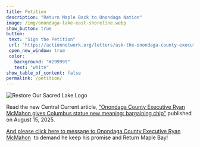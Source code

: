 ```yaml
---
title: Petition
description: "Return Maple Back to Onondaga Nation"
image: /img/onondaga-lake-east-shoreline.webp
show_button: true
button: 
 text: "Sign the Petition"
 url: "https://actionnetwork.org/letters/ask-the-onondaga-county-executive-to-keep-his-promise-to-return-maple-bay/"
 open_new_window: true
 color: 
   background: "#299999"
   text: "white"
show_table_of_content: false
permalink: /petition/
---
```

![Restore Our Sacred Lake Logo](/img/restore-sacred-lake-250.webp)

<p>Read the new Central Current article,&nbsp;<a href="https://centralcurrent.org/onondaga-county-executive-ryan-mcmahon-gives-columbus-statue-new-meaning-bartering-chip/" target="_blank" rel="noopener">"Onondaga County Executive Ryan McMahon gives Columbus statue new meaning: bargaining chip"</a>&nbsp;published on August 15, 2025.</p>
<p><a href="https://actionnetwork.org/letters/ask-the-onondaga-county-executive-to-keep-his-promise-to-return-maple-bay" target="_blank" rel="noopener">And please click here to message to Onondaga County Executive Ryan McMahon</a>&nbsp;&nbsp;to demand he keep his promise and Return Maple Bay!</p>